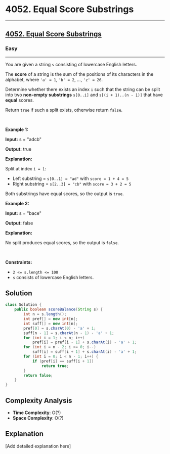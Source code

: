 # 4052. Equal Score Substrings


---

<h2><a href="https://leetcode.com/problems/equal-score-substrings">4052. Equal Score Substrings</a></h2><h3>Easy</h3><hr><p>You are given a string <code>s</code> consisting of lowercase English letters.</p>

<p>The <strong>score</strong> of a string is the sum of the positions of its characters in the alphabet, where <code>&#39;a&#39; = 1</code>, <code>&#39;b&#39; = 2</code>, ..., <code>&#39;z&#39; = 26</code>.</p>

<p>Determine whether there exists an index <code>i</code> such that the string can be split into two <strong>non-empty</strong> <strong><strong><span data-keyword="substring-nonempty">substrings</span></strong></strong> <code>s[0..i]</code> and <code>s[(i + 1)..(n - 1)]</code> that have <strong>equal</strong> scores.</p>

<p>Return <code>true</code> if such a split exists, otherwise return <code>false</code>.</p>

<p>&nbsp;</p>
<p><strong class="example">Example 1:</strong></p>

<div class="example-block">
<p><strong>Input:</strong> <span class="example-io">s = &quot;adcb&quot;</span></p>

<p><strong>Output:</strong> <span class="example-io">true</span></p>

<p><strong>Explanation:</strong></p>

<p>Split at index <code>i = 1</code>:</p>

<ul>
	<li>Left substring = <code>s[0..1] = &quot;ad&quot;</code> with <code>score = 1 + 4 = 5</code></li>
	<li>Right substring = <code>s[2..3] = &quot;cb&quot;</code> with <code>score = 3 + 2 = 5</code></li>
</ul>

<p>Both substrings have equal scores, so the output is <code>true</code>.</p>
</div>

<p><strong class="example">Example 2:</strong></p>

<div class="example-block">
<p><strong>Input:</strong> <span class="example-io">s = &quot;bace&quot;</span></p>

<p><strong>Output:</strong> <span class="example-io">false</span></p>

<p><strong>Explanation:​​​​​​</strong></p>

<p><strong>​​​​​​​</strong>No split produces equal scores, so the output is <code>false</code>.</p>
</div>

<p>&nbsp;</p>
<p><strong>Constraints:</strong></p>

<ul>
	<li><code>2 &lt;= s.length &lt;= 100</code></li>
	<li><code>s</code> consists of lowercase English letters.</li>
</ul>


## Solution

```java
class Solution {
    public boolean scoreBalance(String s) {
        int n = s.length();
        int pref[] = new int[n];
        int suff[] = new int[n];
        pref[0] = s.charAt(0) - 'a' + 1;
        suff[n - 1] = s.charAt(n - 1) - 'a' + 1;
        for (int i = 1; i < n; i++)
            pref[i] = pref[i - 1] + s.charAt(i) - 'a' + 1;
        for (int i = n - 2; i >= 0; i--)
            suff[i] = suff[i + 1] + s.charAt(i) - 'a' + 1;
        for (int i = 0; i < n - 1; i++) {
            if (pref[i] == suff[i + 1])
                return true; 
        }
        return false;
    }
}

```

## Complexity Analysis

- **Time Complexity**: O(?)
- **Space Complexity**: O(?)

## Explanation

[Add detailed explanation here]

